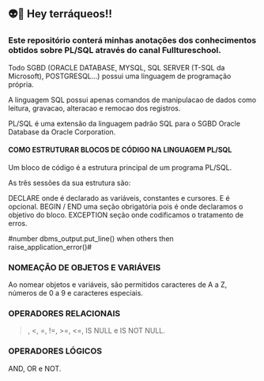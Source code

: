 ## 👽📣 Hey terráqueos!!



### Este repositório conterá minhas anotações dos conhecimentos obtidos sobre PL/SQL através do canal Fulltureschool.

Todo SGBD (ORACLE DATABASE, MYSQL, SQL SERVER (T-SQL da Microsoft), POSTGRESQL...) possui uma linguagem de programação própria. 

A linguagem SQL possui apenas comandos de manipulacao de dados como leitura, gravacao, alteracao e remocao dos registros.

PL/SQL é uma extensão da linguagem padrão SQL para o SGBD Oracle Database da Oracle Corporation.

#### COMO ESTRUTURAR BLOCOS DE CÓDIGO NA LINGUAGEM PL/SQL

Um bloco de código é a estrutura principal de um programa PL/SQL.

As três sessões da sua estrutura são:

DECLARE onde é declarado as variáveis, constantes e cursores. E é opcional.
BEGIN / END uma seção obrigatória pois é onde declaramos o objetivo do bloco.
EXCEPTION seção onde codificamos o tratamento de erros.

#number
dbms_output.put_line()
when others then
raise_application_error()#

### NOMEAÇÃO DE OBJETOS E VARIÁVEIS

Ao nomear objetos e variáveis, são permitidos caracteres de A a Z, números de 0 a 9 e caracteres especiais.

### OPERADORES RELACIONAIS

>, <, =, !=, >=, <=, IS NULL e IS NOT NULL.

### OPERADORES LÓGICOS

AND, OR e NOT.





